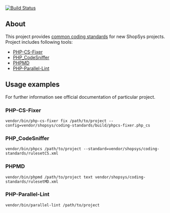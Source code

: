[![Build Status](https://travis-ci.org/shopsys/coding-standards.svg?branch=master)](https://travis-ci.org/shopsys/coding-standards)

## About
This project provides [common coding standards](docs/description-of-used-coding-standards-rules.md) for new ShopSys projects.
Project includes following tools:
* [PHP-CS-Fixer](https://github.com/FriendsOfPHP/PHP-CS-Fixer)
* [PHP_CodeSniffer](https://github.com/squizlabs/PHP_CodeSniffer)
* [PHPMD](https://github.com/phpmd/phpmd)
* [PHP-Parallel-Lint](https://github.com/JakubOnderka/PHP-Parallel-Lint)

## Usage examples
For further information see official documentation of particular project.
### PHP-CS-Fixer
```
vendor/bin/php-cs-fixer fix /path/to/project --config=vendor/shopsys/coding-standards/build/phpcs-fixer.php_cs
```
### PHP_CodeSniffer
```
vendor/bin/phpcs /path/to/project --standard=vendor/shopsys/coding-standards/rulesetCS.xml
```
### PHPMD
```
vendor/bin/phpmd /path/to/project text vendor/shopsys/coding-standards/rulesetMD.xml
```
### PHP-Parallel-Lint
```
vendor/bin/parallel-lint /path/to/project
```
